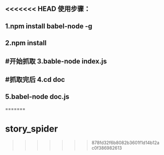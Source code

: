 <<<<<<< HEAD
使用步骤：
--------
1.npm install babel-node -g
--------
2.npm install
--------
#开始抓取
3.bable-node index.js
--------
#抓取完后
4.cd doc <br>
-------
5.babel-node doc.js
-------
=======
# story_spider
>>>>>>> 878fd32f6b8082b3601f1d14b12ac0f386982613
